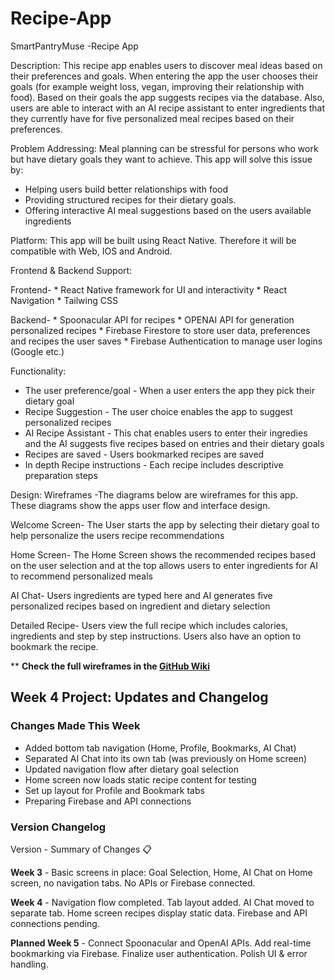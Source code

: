 # Recipe-App
SmartPantryMuse -Recipe App

Description: This recipe app enables users to discover meal ideas based on their preferences and goals. When entering the app the user chooses their goals (for example weight loss, vegan, improving their relationship with food). Based on their goals the app suggests recipes via the database. Also, users are able to interact with an AI recipe assistant to enter ingredients that they currently have for five personalized meal recipes based on their preferences.

Problem Addressing: Meal planning can be stressful for persons who work but have dietary goals they want to achieve. This app will solve this issue by:
* Helping users build better relationships with food
* Providing structured recipes for their dietary goals.
* Offering interactive AI meal suggestions based on the users available ingredients 

Platform: This app will be built using React Native. Therefore it will be compatible with Web, IOS and Android.

Frontend & Backend Support:

Frontend- * React Native framework for UI and interactivity
          * React Navigation
          * Tailwing CSS
          
Backend-  * Spoonacular API for recipes
          * OPENAI API for generation personalized recipes
          * Firebase Firestore to store user data, preferences and recipes the user saves
          * Firebase Authentication to manage user logins (Google etc.)

Functionality:
* The user preference/goal - When a user enters the app they pick their dietary goal
* Recipe Suggestion - The user choice enables the app to suggest personalized recipes
* AI Recipe Assistant - This chat enables users to enter their ingredies and the AI suggests five recipes based on entries and their dietary goals
* Recipes are saved - Users bookmarked recipes are saved
* In depth Recipe instructions - Each recipe includes descriptive preparation steps

Design:
Wireframes
-The diagrams below are wireframes for this app. These diagrams show the apps user flow and interface design. 

Welcome Screen- The User starts the app by selecting their dietary goal to help personalize the users recipe recommendations

Home Screen- The Home Screen shows the recommended recipes based on the user selection and at the top allows users to enter ingredients for AI to recommend personalized meals

AI Chat- Users ingredients are typed here and AI generates five personalized recipes based on ingredient and dietary selection

Detailed Recipe- Users view the full recipe which includes calories, ingredients and step by step instructions. Users also have an option to bookmark the recipe.

** **Check the full wireframes in the [GitHub Wiki](https://github.com/petera-major/Recipe-App/wiki)**  


## Week 4 Project: Updates and Changelog

### Changes Made This Week
- Added bottom tab navigation (Home, Profile, Bookmarks, AI Chat)
- Separated AI Chat into its own tab (was previously on Home screen)
- Updated navigation flow after dietary goal selection
- Home screen now loads static recipe content for testing
- Set up layout for Profile and Bookmark tabs
- Preparing Firebase and API connections

### Version Changelog

Version - Summary of Changes 📋

**Week 3** - Basic screens in place: Goal Selection, Home, AI Chat on Home screen, no navigation tabs. No APIs or Firebase connected. 

**Week 4** - Navigation flow completed. Tab layout added. AI Chat moved to separate tab. Home screen recipes display static data. Firebase and API connections pending. 

**Planned Week 5** - Connect Spoonacular and OpenAI APIs. Add real-time bookmarking via Firebase. Finalize user authentication. Polish UI & error handling.
